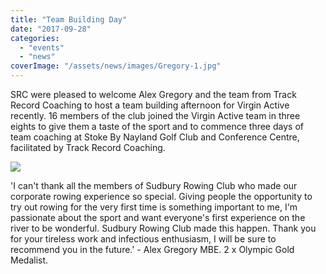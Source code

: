 ```yaml
---
title: "Team Building Day"
date: "2017-09-28"
categories: 
  - "events"
  - "news"
coverImage: "/assets/news/images/Gregory-1.jpg"
---
```


SRC were pleased to welcome Alex Gregory and the team from Track Record Coaching to host a team building afternoon for Virgin Active recently. 16 members of the club joined the Virgin Active team in three eights to give them a taste of the sport and to commence three days of team coaching at Stoke By Nayland Golf Club and Conference Centre, facilitated by Track Record Coaching.

[![](/assets/news/images/Gregory-2-1024x576.jpg)](http://sudburyrowingclub.org.uk/wp-content/uploads/2017/09/Gregory-2.jpg)

'I can't thank all the members of Sudbury Rowing Club who made our corporate rowing experience so special. Giving people the opportunity to try out rowing for the very first time is something important to me, I'm passionate about the sport and want everyone's first experience on the river to be wonderful. Sudbury Rowing Club made this happen. Thank you for your tireless work and infectious enthusiasm, I will be sure to recommend you in the future.' - Alex Gregory MBE. 2 x Olympic Gold Medalist.
